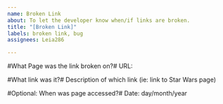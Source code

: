 ```yaml
---
name: Broken Link
about: To let the developer know when/if links are broken.
title: "[Broken Link]"
labels: broken link, bug
assignees: Leia286

---
```


#What Page was the link broken on?#
URL:

#What link was it?#
Description of which link (ie: link to Star Wars page)

#Optional: When was page accessed?#
Date: day/month/year
